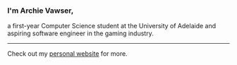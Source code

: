 ### I'm Archie Vawser,
a first-year Computer Science student at the University of Adelaide and aspiring software engineer in the gaming industry.

---

Check out my [personal website](https://archievawser.com) for more.
